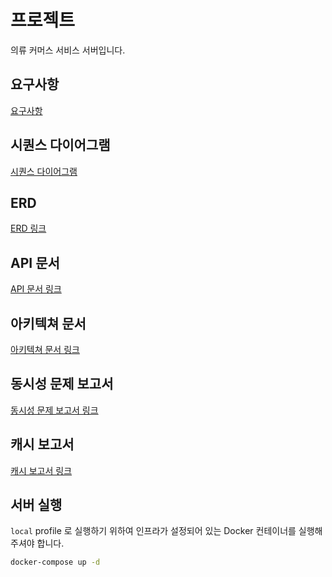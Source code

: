 # 프로젝트

의류 커머스 서비스 서버입니다.

## 요구사항
[요구사항](docs/요구사항.md)

## 시퀀스 다이어그램
[시퀀스 다이어그램](docs/sequence/시퀀스_다이어그램.md)

## ERD
[ERD 링크](docs/erd/erd.md)

## API 문서
[API 문서 링크](docs/swagger/swagger.md)

## 아키텍쳐 문서
[아키텍쳐 문서 링크](docs/architecture/architecture.md)

## 동시성 문제 보고서
[동시성 문제 보고서 링크](docs/concurrency/concurrency.md)

## 캐시 보고서
[캐시 보고서 링크](docs/cache/cache.md)

## 서버 실행

`local` profile 로 실행하기 위하여 인프라가 설정되어 있는 Docker 컨테이너를 실행해주셔야 합니다.

```bash
docker-compose up -d
```